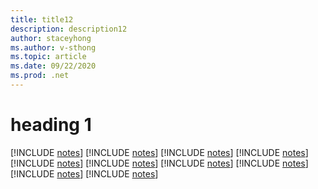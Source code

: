 ```yaml
---
title: title12
description: description12
author: staceyhong
ms.author: v-sthong
ms.topic: article
ms.date: 09/22/2020
ms.prod: .net
---
```


# heading 1
[!INCLUDE [notes](../notes.md)]
[!INCLUDE [notes](../notes.md)]
[!INCLUDE [notes](../notes.md)]
[!INCLUDE [notes](../notes.md)]
[!INCLUDE [notes](../notes.md)]
[!INCLUDE [notes](../notes.md)]
[!INCLUDE [notes](../notes.md)]
[!INCLUDE [notes](../notes.md)]
[!INCLUDE [notes](../notes.md)]
[!INCLUDE [notes](../notes.md)]